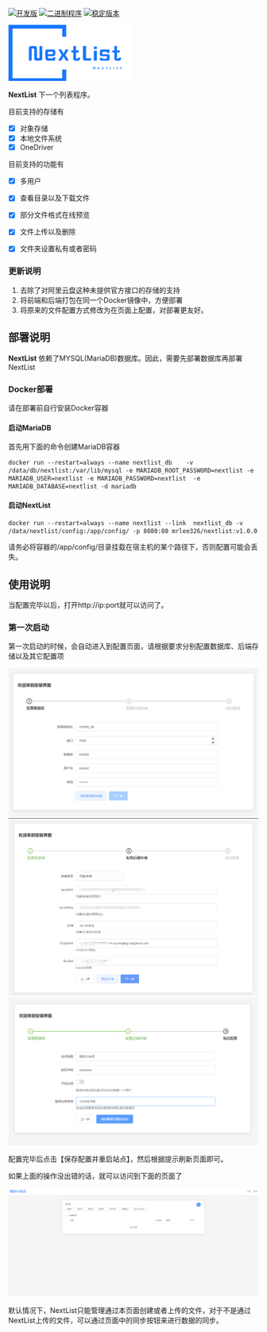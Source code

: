
[![开发版](https://github.com/lixiaofei123/nextlist/actions/workflows/docker-master.yml/badge.svg)](https://github.com/lixiaofei123/nextlist/actions/workflows/docker-master.yml)  [![二进制程序](https://github.com/lixiaofei123/nextlist/actions/workflows/release.yaml/badge.svg)](https://github.com/lixiaofei123/nextlist/actions/workflows/release.yaml)  [![稳定版本](https://github.com/lixiaofei123/nextlist/actions/workflows/docker-stable.yml/badge.svg)](https://github.com/lixiaofei123/nextlist/actions/workflows/docker-stable.yml)


![logo](images/logo.png)


**NextList** 下一个列表程序。

目前支持的存储有

 - [x] 对象存储
 - [x] 本地文件系统
 - [x] OneDriver

目前支持的功能有
 - [x] 多用户
 - [x] 查看目录以及下载文件
 - [x] 部分文件格式在线预览
 - [x] 文件上传以及删除
 - [x] 文件夹设置私有或者密码


### 更新说明

1. 去除了对阿里云盘这种未提供官方接口的存储的支持
2. 将前端和后端打包在同一个Docker镜像中，方便部署
3. 将原来的文件配置方式修改为在页面上配置，对部署更友好。


## 部署说明

**NextList** 依赖了MYSQL(MariaDB)数据库。因此，需要先部署数据库再部署NextList


### Docker部署

请在部署前自行安装Docker容器

#### 启动MariaDB

首先用下面的命令创建MariaDB容器

```
docker run --restart=always --name nextlist_db    -v /data/db/nextlist:/var/lib/mysql -e MARIADB_ROOT_PASSWORD=nextlist -e MARIADB_USER=nextlist -e MARIADB_PASSWORD=nextlist  -e MARIADB_DATABASE=nextlist -d mariadb
```


#### 启动NextList

```
docker run --restart=always --name nextlist --link  nextlist_db -v  /data/nextlist/config:/app/config/ -p 8080:80 mrlee326/nextlist:v1.0.0
```

请务必将容器的/app/config/目录挂载在宿主机的某个路径下，否则配置可能会丢失。



## 使用说明

当配置完毕以后，打开http://ip:port就可以访问了。

### 第一次启动

第一次启动的时候，会自动进入到配置页面，请根据要求分别配置数据库、后端存储以及其它配置项

![配置页面](images/install_step1.png)
![配置页面](images/install_step2.png)
![配置页面](images/install_step3.png)

配置完毕后点击【保存配置并重启站点】，然后根据提示刷新页面即可。


如果上面的操作没出错的话，就可以访问到下面的页面了

![首页](images/index.png)

默认情况下，NextList只能管理通过本页面创建或者上传的文件，对于不是通过NextList上传的文件，可以通过页面中的同步按钮来进行数据的同步。












